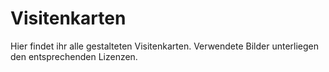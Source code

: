 # Visitenkarten
Hier findet ihr alle gestalteten Visitenkarten.
Verwendete Bilder unterliegen den entsprechenden Lizenzen.
